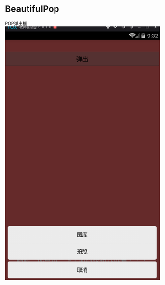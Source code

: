 # BeautifulPop
POP弹出框
![POP弹出框](https://github.com/2223512468/BeautifulPop/blob/master/sample/1.png)
